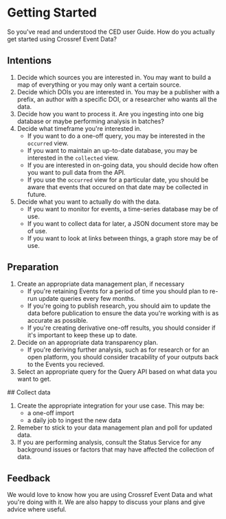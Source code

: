 # Getting Started

So you've read and understood the CED user Guide. How do you actually get started using Crossref Event Data?

## Intentions

1. Decide which sources you are interested in. You may want to build a map of everything or you may only want a certain source.
2. Decide which DOIs you are interested in. You may be a publisher with a prefix, an author with a specific DOI, or a researcher who wants all the data.
3. Decide how you want to process it. Are you ingesting into one big database or maybe performing analysis in batches?
4. Decide what timeframe you're interested in.
    - If you want to do a one-off query, you may be interested in the `occurred` view.
    - If you want to maintain an up-to-date database, you may be interested in the `collected` view.
    - If you are interested in on-going data, you should decide how often you want to pull data from the API.
    - If you use the `occurred` view for a particular date, you should be aware that events that occured on that date may be collected in future.
3. Decide what you want to actually do with the data.
    - If you want to monitor for events, a time-series database may be of use.
    - If you want to collect data for later, a JSON document store may be of use.
    - If you want to look at links between things, a graph store may be of use.

## Preparation

1. Create an appropriate data management plan, if necessary
    - If you're retaining Events for a period of time you should plan to re-run update queries every few months.
    - If you're going to publish research, you should aim to update the data before publication to ensure the data you're working with is as accurate as possible.
    - If you're creating derivative one-off results, you should consider if it's important to keep these up to date.
2. Decide on an appropriate data transparency plan.
    - If you're deriving further analysis, such as for research or for an open platform, you should consider tracability of your outputs back to the Events you recieved.
3. Select an appropriate query for the Query API based on what data you want to get.

## Collect data

1. Create the appropriate integration for your use case. This may be:
    - a one-off import
    - a daily job to ingest the new data
1. Remeber to stick to your data management plan and poll for updated data.
2. If you are performing analysis, consult the Status Service for any background issues or factors that may have affected the collection of data.

## Feedback

We would love to know how you are using Crossref Event Data and what you're doing with it. We are also happy to discuss your plans and give advice where useful.